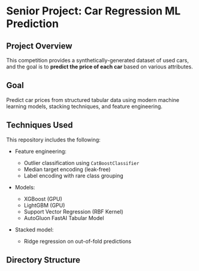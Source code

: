 # Senior Project: Car Regression ML Prediction

## Project Overview

This competition provides a synthetically-generated dataset of used cars, and the goal is to **predict the price of each car** based on various attributes.

## Goal

Predict car prices from structured tabular data using modern machine learning models, stacking techniques, and feature engineering.

## Techniques Used

This repository includes the following:

- Feature engineering:
  - Outlier classification using `CatBoostClassifier`
  - Median target encoding (leak-free)
  - Label encoding with rare class grouping
    
- Models:
  - XGBoost (GPU)
  - LightGBM (GPU)
  - Support Vector Regression (RBF Kernel)
  - AutoGluon FastAI Tabular Model
    
- Stacked model:
  - Ridge regression on out-of-fold predictions


## Directory Structure 
